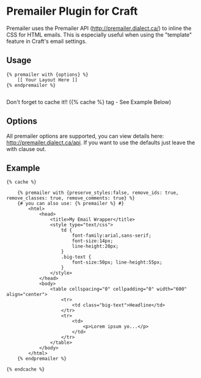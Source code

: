 # Premailer Plugin for Craft

Premailer uses the Premailer API (http://premailer.dialect.ca/) to inline the CSS for HTML emails. This is especially useful when using the "template" feature in Craft's email settings.

## Usage

```
{% premailer with {options} %}
    [[ Your Layout Here ]]
{% endpremailer %}
        
```

Don't forget to cache it!! ({% cache %} tag - See Example Below)

## Options

All premailer options are supported, you can view details here: http://premailer.dialect.ca/api. If you want to use the defaults just leave the with clause out.


## Example

```
{% cache %}

    {% premailer with {preserve_styles:false, remove_ids: true, remove_classes: true, remove_comments: true} %}
    {# you can also use: {% premailer %} #}
        <html>
            <head>
                <title>My Email Wrapper</title>
                <style type="text/css">
                    td {
                        font-family:arial,sans-serif;
                        font-size:14px;
                        line-height:20px;
                    }
                    .big-text {
                        font-size:50px; line-height:55px;
                    }
                </style>
            </head>
            <body>
                <table cellspacing="0" cellpadding="0" width="600" align="center">
                    <tr>
                        <td class="big-text">Headline</td>
                    </tr>
                    <tr>
                        <td>
                            <p>Lorem ipsum yo...</p>
                        </td>
                    </tr>
                </table>
            </body>
        </html>
    {% endpremailer %}

{% endcache %}
```
